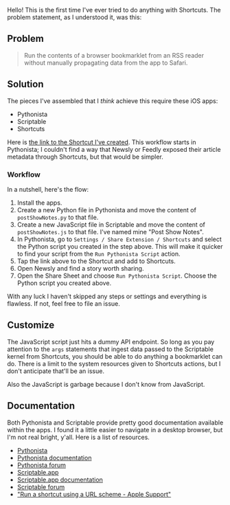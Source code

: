 Hello! This is the first time I've ever tried to do anything with Shortcuts. The problem statement, as I understood it, was this:

## Problem
> Run the contents of a browser bookmarklet from an RSS reader without manually propagating data from the app to Safari.

## Solution
The pieces I've assembled that I _think_ achieve this require these iOS apps:

- Pythonista
- Scriptable
- Shortcuts

Here is [the link to the Shortcut I've created](https://www.icloud.com/shortcuts/81ebf03d2de44d73aff56d51ea5650b0). This workflow starts in Pythonista; I couldn't find a way that Newsly or Feedly exposed their article metadata through Shortcuts, but that would be simpler.

### Workflow
In a nutshell, here's the flow:

1. Install the apps.
2. Create a new Python file in Pythonista and move the content of `postShowNotes.py` to that file.
3. Create a new JavaScript file in Scriptable and move the content of `postShowNotes.js` to that file. I've named mine "Post Show Notes".
3. In Pythonista, go to `Settings / Share Extension / Shortcuts` and select the Python script you created in the step above. This will make it quicker to find your script from the `Run Pythonista Script` action.
4. Tap the link above to the Shortcut and add to Shortcuts.
5. Open Newsly and find a story worth sharing.
6. Open the Share Sheet and choose `Run Pythonista Script`. Choose the Python script you created above.

With any luck I haven't skipped any steps or settings and everything is flawless. If not, feel free to file an issue.

## Customize
The JavaScript script just hits a dummy API endpoint. So long as you pay attention to the `args` statements that ingest data passed to the Scriptable kernel from Shortcuts, you should be able to do anything a bookmarklet can do. There is a limit to the system resources given to Shortcuts actions, but I don't anticipate that'll be an issue.

Also the JavaScript is garbage because I don't know from JavaScript.

## Documentation
Both Pythonista and Scriptable provide pretty good documentation available within the apps. I found it a little easier to navigate in a desktop browser, but I'm not real bright, y'all. Here is a list of resources.

* [Pythonista](http://omz-software.com/pythonista/)
* [Pythonista documentation](http://omz-software.com/pythonista/docs/)
* [Pythonista forum](https://forum.omz-software.com/category/5/pythonista)
* [Scriptable.app](https://scriptable.app/)
* [Scriptable.app documentation](https://docs.scriptable.app/)
* [Scriptable forum](https://talk.automators.fm/c/scriptable/13)
* ["Run a shortcut using a URL scheme - Apple Support"](https://support.apple.com/en-vn/guide/shortcuts/apd624386f42/ios)
